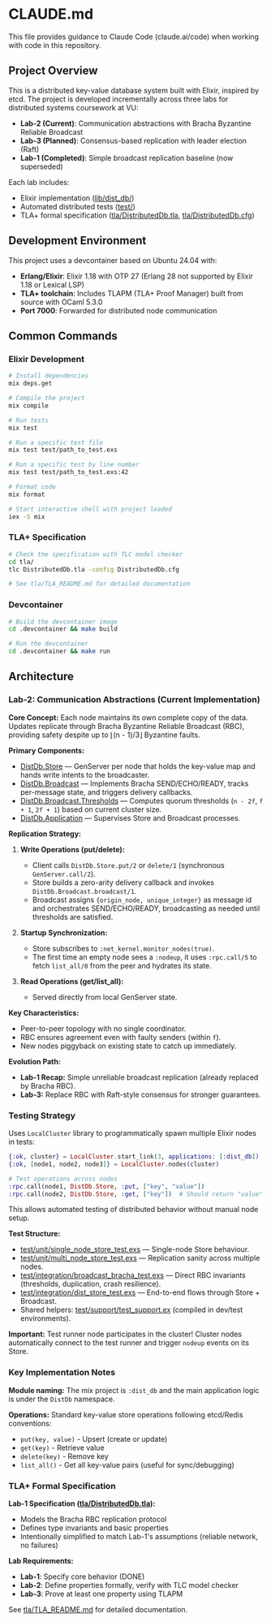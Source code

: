# CLAUDE.md

This file provides guidance to Claude Code (claude.ai/code) when working with code in this repository.

## Project Overview

This is a distributed key-value database system built with Elixir, inspired by etcd. The project is developed incrementally across three labs for distributed systems coursework at VU:

- **Lab-2 (Current)**: Communication abstractions with Bracha Byzantine Reliable Broadcast
- **Lab-3 (Planned)**: Consensus-based replication with leader election (Raft)
- **Lab-1 (Completed)**: Simple broadcast replication baseline (now superseded)

Each lab includes:
- Elixir implementation ([lib/dist_db/](lib/dist_db/))
- Automated distributed tests ([test/](test/))
- TLA+ formal specification ([tla/DistributedDb.tla](tla/DistributedDb.tla), [tla/DistributedDb.cfg](tla/DistributedDb.cfg))

## Development Environment

This project uses a devcontainer based on Ubuntu 24.04 with:
- **Erlang/Elixir**: Elixir 1.18 with OTP 27 (Erlang 28 not supported by Elixir 1.18 or Lexical LSP)
- **TLA+ toolchain**: Includes TLAPM (TLA+ Proof Manager) built from source with OCaml 5.3.0
- **Port 7000**: Forwarded for distributed node communication

## Common Commands

### Elixir Development
```bash
# Install dependencies
mix deps.get

# Compile the project
mix compile

# Run tests
mix test

# Run a specific test file
mix test test/path_to_test.exs

# Run a specific test by line number
mix test test/path_to_test.exs:42

# Format code
mix format

# Start interactive shell with project loaded
iex -S mix
```

### TLA+ Specification
```bash
# Check the specification with TLC model checker
cd tla/
tlc DistributedDb.tla -config DistributedDb.cfg

# See tla/TLA_README.md for detailed documentation
```

### Devcontainer
```bash
# Build the devcontainer image
cd .devcontainer && make build

# Run the devcontainer
cd .devcontainer && make run
```

## Architecture

### Lab-2: Communication Abstractions (Current Implementation)

**Core Concept:** Each node maintains its own complete copy of the data. Updates replicate through Bracha Byzantine Reliable Broadcast (RBC), providing safety despite up to ⌊(n - 1)/3⌋ Byzantine faults.

**Primary Components:**
- [DistDb.Store](lib/dist_db/store.ex) — GenServer per node that holds the key-value map and hands write intents to the broadcaster.
- [DistDb.Broadcast](lib/dist_db/broadcast.ex) — Implements Bracha SEND/ECHO/READY, tracks per-message state, and triggers delivery callbacks.
- [DistDb.Broadcast.Thresholds](lib/dist_db/broadcast/thresholds.ex) — Computes quorum thresholds (`n - 2f`, `f + 1`, `2f + 1`) based on current cluster size.
- [DistDb.Application](lib/dist_db/application.ex) — Supervises Store and Broadcast processes.

**Replication Strategy:**

1. **Write Operations (put/delete):**
   - Client calls `DistDb.Store.put/2` or `delete/1` (synchronous `GenServer.call/2`).
   - Store builds a zero-arity delivery callback and invokes `DistDb.Broadcast.broadcast/1`.
   - Broadcast assigns `{origin_node, unique_integer}` as message id and orchestrates SEND/ECHO/READY, broadcasting as needed until thresholds are satisfied.

2. **Startup Synchronization:**
   - Store subscribes to `:net_kernel.monitor_nodes(true)`.
   - The first time an empty node sees a `:nodeup`, it uses `:rpc.call/5` to fetch `list_all/0` from the peer and hydrates its state.

3. **Read Operations (get/list_all):**
   - Served directly from local GenServer state.

**Key Characteristics:**
- Peer-to-peer topology with no single coordinator.
- RBC ensures agreement even with faulty senders (within `f`).
- New nodes piggyback on existing state to catch up immediately.

**Evolution Path:**
- **Lab-1 Recap:** Simple unreliable broadcast replication (already replaced by Bracha RBC).
- **Lab-3:** Replace RBC with Raft-style consensus for stronger guarantees.

### Testing Strategy

Uses `LocalCluster` library to programmatically spawn multiple Elixir nodes in tests:

```elixir
{:ok, cluster} = LocalCluster.start_link(3, applications: [:dist_db])
{:ok, [node1, node2, node3]} = LocalCluster.nodes(cluster)

# Test operations across nodes
:rpc.call(node1, DistDb.Store, :put, ["key", "value"])
:rpc.call(node2, DistDb.Store, :get, ["key"])  # Should return "value"
```

This allows automated testing of distributed behavior without manual node setup.

**Test Structure:**
- [test/unit/single_node_store_test.exs](test/unit/single_node_store_test.exs) — Single-node Store behaviour.
- [test/unit/multi_node_store_test.exs](test/unit/multi_node_store_test.exs) — Replication sanity across multiple nodes.
- [test/integration/broadcast_bracha_test.exs](test/integration/broadcast_bracha_test.exs) — Direct RBC invariants (thresholds, duplication, crash resilience).
- [test/integration/dist_store_test.exs](test/integration/dist_store_test.exs) — End-to-end flows through Store + Broadcast.
- Shared helpers: [test/support/test_support.ex](test/support/test_support.ex) (compiled in dev/test environments).

**Important:** Test runner node participates in the cluster! Cluster nodes automatically connect to the test runner and trigger `nodeup` events on its Store.

### Key Implementation Notes

**Module naming:** The mix project is `:dist_db` and the main application logic is under the `DistDb` namespace.

**Operations:** Standard key-value store operations following etcd/Redis conventions:
- `put(key, value)` - Upsert (create or update)
- `get(key)` - Retrieve value
- `delete(key)` - Remove key
- `list_all()` - Get all key-value pairs (useful for sync/debugging)

### TLA+ Formal Specification

**Lab-1 Specification ([tla/DistributedDb.tla](tla/DistributedDb.tla)):**
- Models the Bracha RBC replication protocol
- Defines type invariants and basic properties
- Intentionally simplified to match Lab-1's assumptions (reliable network, no failures)

**Lab Requirements:**
- **Lab-1**: Specify core behavior (DONE)
- **Lab-2**: Define properties formally, verify with TLC model checker
- **Lab-3**: Prove at least one property using TLAPM

See [tla/TLA_README.md](tla/TLA_README.md) for detailed documentation.
